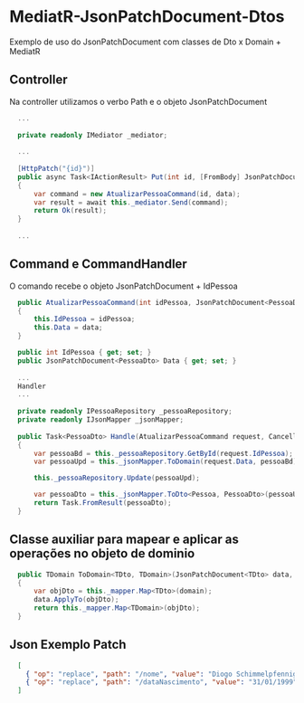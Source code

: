 # MediatR-JsonPatchDocument-Dtos
Exemplo de uso do JsonPatchDocument com classes de Dto x Domain + MediatR

## Controller
Na controller utilizamos o verbo Path e o objeto JsonPatchDocument<PessoaDto>

```c#
  ...
  
  private readonly IMediator _mediator;
  
  ...
  
  [HttpPatch("{id}")]
  public async Task<IActionResult> Put(int id, [FromBody] JsonPatchDocument<PessoaDto> data)
  {
      var command = new AtualizarPessoaCommand(id, data);
      var result = await this._mediator.Send(command);
      return Ok(result);
  } 
  
  ...
```

## Command e CommandHandler
O comando recebe o objeto JsonPatchDocument<PessoaDto> + IdPessoa
  
```c#
  public AtualizarPessoaCommand(int idPessoa, JsonPatchDocument<PessoaDto> data)
  {
      this.IdPessoa = idPessoa;
      this.Data = data;
  }

  public int IdPessoa { get; set; }
  public JsonPatchDocument<PessoaDto> Data { get; set; }
  
  ...
  Handler
  ...
  
  private readonly IPessoaRepository _pessoaRepository;
  private readonly IJsonMapper _jsonMapper;  
  
  public Task<PessoaDto> Handle(AtualizarPessoaCommand request, CancellationToken cancellationToken)
  {
      var pessoaBd = this._pessoaRepository.GetById(request.IdPessoa);
      var pessoaUpd = this._jsonMapper.ToDomain(request.Data, pessoaBd);

      this._pessoaRepository.Update(pessoaUpd);

      var pessoaDto = this._jsonMapper.ToDto<Pessoa, PessoaDto>(pessoaUpd);
      return Task.FromResult(pessoaDto);
  }
```
  
## Classe auxiliar para mapear e aplicar as operações no objeto de dominio
```c#
  public TDomain ToDomain<TDto, TDomain>(JsonPatchDocument<TDto> data, TDomain domain) where TDto : class where TDomain : class 
  {
      var objDto = this._mapper.Map<TDto>(domain);
      data.ApplyTo(objDto);
      return this._mapper.Map<TDomain>(objDto);
  }
```
  
## Json Exemplo Patch
```json
  [
    { "op": "replace", "path": "/nome", "value": "Diogo Schimmelpfennig" },
    { "op": "replace", "path": "/dataNascimento", "value": "31/01/1999" },
  ]
```
